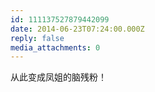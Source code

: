 ```yaml
---
id: 111137527879442099
date: 2014-06-23T07:24:00.000Z
reply: false
media_attachments: 0
---
```


从此变成凤姐的脑残粉！

